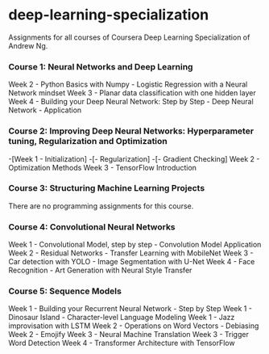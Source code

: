 # deep-learning-specialization

Assignments for all courses of Coursera Deep Learning Specialization of Andrew Ng.

### Course 1: Neural Networks and Deep Learning
Week 2 - Python Basics with Numpy
       - Logistic Regression with a Neural Network mindset
Week 3 - Planar data classification with one hidden layer
Week 4 - Building your Deep Neural Network: Step by Step
       - Deep Neural Network - Application

### Course 2: Improving Deep Neural Networks: Hyperparameter tuning, Regularization and Optimization
-[Week 1 - Initialization]
       -[- Regularization]
       -[- Gradient Checking]
Week 2 - Optimization Methods
Week 3 - TensorFlow Introduction

### Course 3: Structuring Machine Learning Projects
There are no programming assignments for this course.

### Course 4: Convolutional Neural Networks
Week 1 - Convolutional Model, step by step
       - Convolution Model Application
Week 2 - Residual Networks
       - Transfer Learning with MobileNet
Week 3 - Car detection with YOLO
       - Image Segmentation with U-Net
Week 4 - Face Recognition
       - Art Generation with Neural Style Transfer

### Course 5: Sequence Models
Week 1 - Building your Recurrent Neural Network - Step by Step
Week 1 - Dinosaur Island - Character-level Language Modeling
Week 1 - Jazz improvisation with LSTM
Week 2 - Operations on Word Vectors - Debiasing
Week 2 - Emojify
Week 3 - Neural Machine Translation
Week 3 - Trigger Word Detection
Week 4 - Transformer Architecture with TensorFlow
